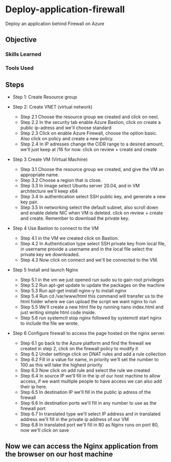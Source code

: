 # Deploy-application-firewall
Deploy an application behind Firewall on Azure

## Objective


### Skills Learned



### Tools Used



## Steps

- Step 1: Create Resource group
  
- Step 2: Create VNET (virtual network)
  - Step 2.1 Choose the resource group we created and click on next.
  - Step 2.2 In the security tab enable Azure Bastion, click on create a public ip-adress and we'll choose standard
  - Step 2.3 Click on enable Azure Firewall, choose the option basic. Also click on policy and create a new policy.
  - Step 2.4 In IP adresses change the CIDR range to a desired amount, we'll just keep at /16 for now. click on review + create and create
- Step 3 Create VM (Virtual Machine)
  - Step 3.1 Choose the resource group we created, and give the VM an appropriate name.
  - Step 3.2 Choose a region that is close.
  - Step 3.3 In image select Ubuntu server 20.04, and in VM architecture we'll keep x64
  - Step 3.4 In authentication select SSH public key, and generate a new key pair.
  - Step 3.5 In networking select the default subnet, also scroll down and enable delete NIC when VM is deleted. click on review + create and create. Remember to download the private key.
 - Step 4 Use Bastion to connect to the VM
   - Step 4.1 in the VM we created click on Bastion.
   - Step 4.2 In Authentication type select SSH private key from local file, in username provide a username and in the local file select the private key we downloaded.
   - Step 4.3 Now click on connect and we'll be connected to the VM.
- Step 5 Install and launch Nginx
  - Step 5.1 in the vm we just opened run sudo su to gain root privileges
  - Step 5.2 Run apt-get update to update the packages on the machine
  - Step 5.3 Run apt-get install nginx-y to install nginx
  - Step 5.4 Run cd /var/www/html this command will transfer us to the html folder where we can upload the script we want nginx to run
  - Step 5.5 We'll create a new html file by running nano index.html and just writing simple html code inside.
  - Step 5.6 run systemctl stop nginx followed by systemctl start nginx to include the file we wrote.
- Step 6 Configure firewall to access the page hosted on the nginx server.
  - Step 6.1 go back to the Azure platform and find the firewall we created in step 2, click on the firewall policy to modify it
  - Step 6.2 Under settings click on DNAT rules and add a rule collection
  - Step 6.2 Fill in a value for name, in priority we'll set the number to 100 as this will take the highest priority
  - Step 6.3 Now click on add rule and select the rule we created
  - Step 6.4 In source IP we'll fill in the ip of our host machine to allow access, if we want multiple people to have access we can also add their ip here.
  - Step 6.5 In destination IP we'll fill in the public ip adress of the firewall
  - Step 6.6 In destination ports we'll fill in any number to use as the firewall port
  - Step 6.7 In translated type we'll select IP address and in translated address we'll fill in the private ip address of our VM
  - Step 6.8 In translated port we'll fill in 80 as Nginx runs on port 80, now we'll click on save

 ## Now we can access the Nginx application from the browser on our host machine
